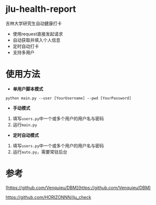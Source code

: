 # jlu-health-report



吉林大学研究生自动健康打卡

- 使用request直接发起请求
- 自动获取并填入个人信息
- 定时自动打卡
- 支持多用户

# 使用方法

- **单用户脚本模式**

```
python main.py --user [YourUsername] --pwd [YourPassword]
```

- **手动模式**

1. 填写`users.py`中一个或多个用户的用户名与密码
2. 运行`main.py`


- **定时自动模式**

1. 填写`users.py`中一个或多个用户的用户名与密码 
2. 运行`auto.py`，需要常驻后台

# 参考

[https://github.com/Venquieu/DBM](https://github.com/Venquieu/DBM)

https://github.com/HORIZONNN/jlu_check



